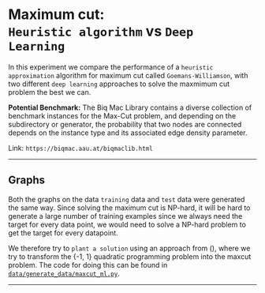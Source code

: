 
# Maximum cut: <br>`Heuristic algorithm` vs `Deep Learning`
In this experiment we compare the performance of a `heuristic approximation` algorithm for maximum cut called `Goemans-Williamson`, with two different `deep learning` approaches to solve the maxmimum cut problem the best we can.



__Potential Benchmark:__ The Biq Mac Library contains a diverse collection of benchmark instances for the Max-Cut problem, and depending on the subdirectory or generator, the probability that two nodes are connected depends on the instance type and its associated edge density parameter.

Link: `https://biqmac.aau.at/biqmaclib.html`

---


## Graphs

Both the graphs on the data `training` data and `test` data were generated the same way. Since solving the maximum cut is NP-hard, it will be hard to generate a large number of training examples since we always need the target for every data point, we would need to solve a NP-hard problem to get the target for every datapoint. 

We therefore try to `plant a solution` using an approach from (), where we try to transform the {-1, 1} quadratic programming problem into the maxcut problem. The code for doing this can be found in [`data/generate_data/maxcut_ml.py`](data/generate_data/maxcut_ml.py).

---